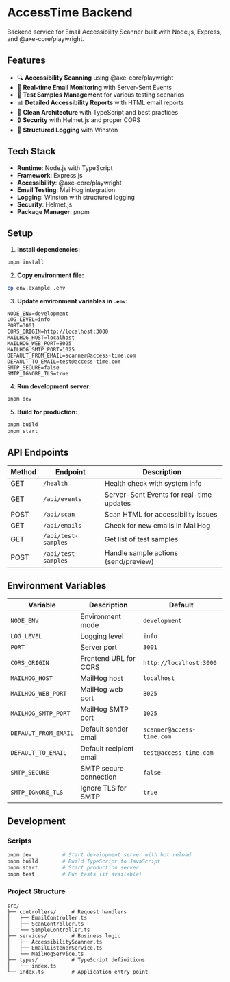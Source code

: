 # AccessTime Backend

Backend service for Email Accessibility Scanner built with Node.js, Express, and @axe-core/playwright.

## Features

- 🔍 **Accessibility Scanning** using @axe-core/playwright
- 📧 **Real-time Email Monitoring** with Server-Sent Events
- 🧪 **Test Samples Management** for various testing scenarios
- 📊 **Detailed Accessibility Reports** with HTML email reports
- 🚀 **Clean Architecture** with TypeScript and best practices
- 🔒 **Security** with Helmet.js and proper CORS
- 📝 **Structured Logging** with Winston

## Tech Stack

- **Runtime**: Node.js with TypeScript
- **Framework**: Express.js
- **Accessibility**: @axe-core/playwright
- **Email Testing**: MailHog integration
- **Logging**: Winston with structured logging
- **Security**: Helmet.js
- **Package Manager**: pnpm

## Setup

1. **Install dependencies:**
```bash
pnpm install
```

2. **Copy environment file:**
```bash
cp env.example .env
```

3. **Update environment variables in `.env`:**
```env
NODE_ENV=development
LOG_LEVEL=info
PORT=3001
CORS_ORIGIN=http://localhost:3000
MAILHOG_HOST=localhost
MAILHOG_WEB_PORT=8025
MAILHOG_SMTP_PORT=1025
DEFAULT_FROM_EMAIL=scanner@access-time.com
DEFAULT_TO_EMAIL=test@access-time.com
SMTP_SECURE=false
SMTP_IGNORE_TLS=true
```

4. **Run development server:**
```bash
pnpm dev
```

5. **Build for production:**
```bash
pnpm build
pnpm start
```

## API Endpoints

| Method | Endpoint | Description |
|--------|----------|-------------|
| GET | `/health` | Health check with system info |
| GET | `/api/events` | Server-Sent Events for real-time updates |
| POST | `/api/scan` | Scan HTML for accessibility issues |
| GET | `/api/emails` | Check for new emails in MailHog |
| GET | `/api/test-samples` | Get list of test samples |
| POST | `/api/test-samples` | Handle sample actions (send/preview) |

## Environment Variables

| Variable | Description | Default |
|----------|-------------|---------|
| `NODE_ENV` | Environment mode | `development` |
| `LOG_LEVEL` | Logging level | `info` |
| `PORT` | Server port | `3001` |
| `CORS_ORIGIN` | Frontend URL for CORS | `http://localhost:3000` |
| `MAILHOG_HOST` | MailHog host | `localhost` |
| `MAILHOG_WEB_PORT` | MailHog web port | `8025` |
| `MAILHOG_SMTP_PORT` | MailHog SMTP port | `1025` |
| `DEFAULT_FROM_EMAIL` | Default sender email | `scanner@access-time.com` |
| `DEFAULT_TO_EMAIL` | Default recipient email | `test@access-time.com` |
| `SMTP_SECURE` | SMTP secure connection | `false` |
| `SMTP_IGNORE_TLS` | Ignore TLS for SMTP | `true` |

## Development

### Scripts

```bash
pnpm dev          # Start development server with hot reload
pnpm build        # Build TypeScript to JavaScript
pnpm start        # Start production server
pnpm test         # Run tests (if available)
```

### Project Structure

```
src/
├── controllers/     # Request handlers
│   ├── EmailController.ts
│   ├── ScanController.ts
│   └── SampleController.ts
├── services/        # Business logic
│   ├── AccessibilityScanner.ts
│   ├── EmailListenerService.ts
│   └── MailHogService.ts
├── types/           # TypeScript definitions
│   └── index.ts
└── index.ts         # Application entry point
```

